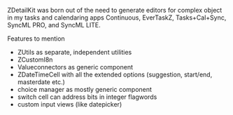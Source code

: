ZDetailKit was born out of the need to generate editors for complex object in my tasks and calendaring apps Continuous, EverTaskZ, Tasks+Cal+Sync, SyncML PRO,  and SyncML LITE.

Features to mention

- ZUtils as separate, independent utilities
- ZCustomI8n
- Valueconnectors as generic component
- ZDateTimeCell with all the extended options (suggestion, start/end, masterdate etc.)
- choice manager as mostly generic component
- switch cell can address bits in integer flagwords
- custom input views (like datepicker)